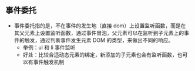 ## 事件委托

- 事件委托指的是，不在事件的发生地（直接 dom）上设置监听函数，而是在其父元素上设置监听函数，通过事件冒泡，父元素可以在监听到子元素上的事件的触发，通过判断事件发生元素 DOM 的类型，来做出不同的响应。
  - 举例：ul 和 li 事件监听
  - 好处：比较合适动态元素的绑定，新添加的子元素也会有监听函数，也可以有事件触发机制
